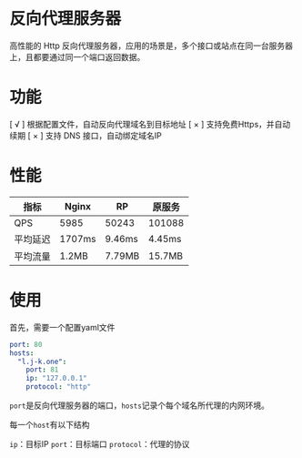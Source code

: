 # 反向代理服务器

高性能的 Http 反向代理服务器，应用的场景是，多个接口或站点在同一台服务器上，且都要通过同一个端口返回数据。

# 功能

[ √ ] 根据配置文件，自动反向代理域名到目标地址
[ × ] 支持免费Https，并自动续期
[ × ] 支持 DNS 接口，自动绑定域名IP

# 性能
|指标| Nginx | RP | 原服务|
| ---   | ---   | --- | --- |
| QPS   |  5985  |  50243  | 101088 |
| 平均延迟   |  1707ms  |  9.46ms  | 4.45ms |
| 平均流量   |  1.2MB  |  7.79MB  | 15.7MB |

# 使用

首先，需要一个配置yaml文件
```yaml
port: 80
hosts:
  "l.j-k.one":
    port: 81
    ip: "127.0.0.1"
    protocol: "http"
```
`port`是反向代理服务器的端口，`hosts`记录个每个域名所代理的内网环境。

每一个`host`有以下结构

`ip`：目标IP
`port`：目标端口
`protocol`：代理的协议
